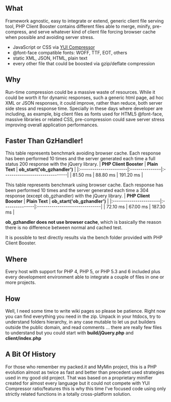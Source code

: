 ## What ##
Framework agnostic, easy to integrate or extend, generic client file serving tool, PHP Client Booster contains different files able to merge, minify, pre-compress, and serve whatever kind of client file forcing browser cache when possible and avoiding server stress.
  * JavaScript or CSS via [YUI Compressor](http://developer.yahoo.com/yui/compressor/)
  * @font-face compatible fonts: WOFF, TTF, EOT, others
  * static XML, JSON, HTML, plain text
  * every other file that could be boosted via gzip/deflate compression

## Why ##
Run-time compression could be a massive waste of resources. While it could be worth it for dynamic responses, such a generic html page, ad hoc XML or JSON responses, it could improve, rather than reduce, both server side stess and response time.
Specially in these days where developer are including, as example, big client files as fonts used for HTML5 @font-face, massive libraries or related CSS, pre-compression could save server stress improving overall application performances.

## Faster Than GzHandler! ##
This table represents benchmark avoiding browser cache. Each response has been performed 10 times and the server generated each time a full status 200 response with the jQuery library.
| **PHP Client Booster** | **Plain Text** | **ob\_start('ob\_gzhandler')** |
|:-----------------------|:---------------|:-------------------------------|
| 81.50 ms               | 88.80 ms       | 191.20 ms                      |

This table represents benchmark using browser cache. Each response has been performed 10 times and the server generated each time a 304 response (except ob\_gzhandler) with the jQuery library.
| **PHP Client Booster** | **Plain Text** | **ob\_start('ob\_gzhandler')** |
|:-----------------------|:---------------|:-------------------------------|
| 72.10 ms               | 67.00 ms       | 187.30 ms                      |

**ob\_gzhandler does not use browser cache**, which is basically the reason there is no difference between normal and cached test.

It is possible to test directly results via the bench folder provided with PHP Client Booster.

## Where ##
Every host with support for PHP 4, PHP 5, or PHP 5.3 and 6 included plus every development environment able to integrate a couple of files in one or more projects.

## How ##
Well, I need some time to write wiki pages so please be patience. Right now you can find everything you need in the zip. Unpack in your htdocs, try to understand folders hierarchy, in any case mutable to let us put builders outside the public domain, and read comments ... there are really few files to understand but you could start with **build/jQuery.php** and **client/index.php**

## A Bit Of History ##
For those who remember my packed.it and MyMin project, this is a PHP evolution almost as twice as fast and better than precedent used strategies used in my good old project. That was based on a proprietary minifier created for almost every language but it could not compete with YUI Compressor ratio/features this is why this time I've focused code using only strictly related functions in a totally cross-platform solution.